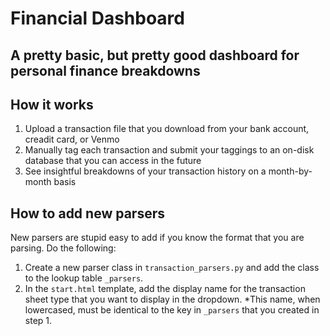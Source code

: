 # Financial Dashboard
## A pretty basic, but pretty good dashboard for personal finance breakdowns
## How it works

1. Upload a transaction file that you download from your bank account, creadit card, or Venmo
2. Manually tag each transaction and submit your taggings to an on-disk database that you can access in the future
3. See insightful breakdowns of your transaction history on a month-by-month basis

## How to add new parsers
New parsers are stupid easy to add if you know the format that you are parsing. Do the following:

1. Create a new parser class in `transaction_parsers.py` and add the class to the lookup table `_parsers`.
2. In the `start.html` template, add the display name for the transaction sheet type that you want to display in the dropdown. *This name, when lowercased, must be identical to the key in `_parsers` that you created in step 1.

